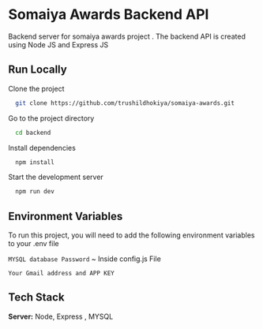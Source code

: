
# Somaiya Awards Backend API

Backend server for somaiya awards project . The backend API is created using Node JS and Express JS 

## Run Locally

Clone the project

```bash
  git clone https://github.com/trushildhokiya/somaiya-awards.git
```

Go to the project directory

```bash
  cd backend
```

Install dependencies

```bash
  npm install
```

Start the development server

```bash
  npm run dev
```


## Environment Variables

To run this project, you will need to add the following environment variables to your .env file

`MYSQL database Password` ~ Inside config.js File 

`Your Gmail address and APP KEY`

## Tech Stack

**Server:** Node, Express , MYSQL  
